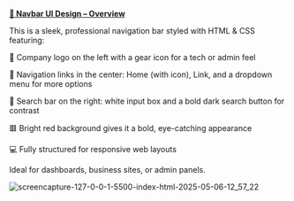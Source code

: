 [**🎨 Navbar UI Design – Overview**](http://127.0.0.1:5500/index.html)

This is a sleek, professional navigation bar styled with HTML & CSS featuring:

🏢 Company logo on the left with a gear icon for a tech or admin feel

🧭 Navigation links in the center: Home (with icon), Link, and a dropdown menu for more options

🔎 Search bar on the right: white input box and a bold dark search button for contrast

🟥 Bright red background gives it a bold, eye-catching appearance

💻 Fully structured for responsive web layouts

Ideal for dashboards, business sites, or admin panels.



![screencapture-127-0-0-1-5500-index-html-2025-05-06-12_57_22](https://github.com/user-attachments/assets/fe70fdb4-88b7-4d3b-92d9-8341bcd9b8ef)

